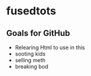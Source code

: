 # fusedtots
## Goals for GitHub
- Relearing Html to use in this 
- sooting kids
- selling meth
- breaking bod

